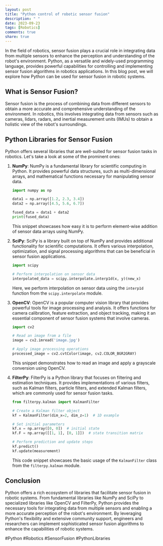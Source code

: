 ```yaml
---
layout: post
title: "Python control of robotic sensor fusion"
description: " "
date: 2023-09-23
tags: [Robotics]
comments: true
share: true
---
```


In the field of robotics, sensor fusion plays a crucial role in integrating data from multiple sensors to enhance the perception and understanding of the robot's environment. Python, as a versatile and widely-used programming language, provides powerful capabilities for controlling and implementing sensor fusion algorithms in robotics applications. In this blog post, we will explore how Python can be used for sensor fusion in robotic systems.

## What is Sensor Fusion?

Sensor fusion is the process of combining data from different sensors to obtain a more accurate and comprehensive understanding of the environment. In robotics, this involves integrating data from sensors such as cameras, lidars, radars, and inertial measurement units (IMUs) to obtain a holistic view of the robot's surroundings.

## Python Libraries for Sensor Fusion

Python offers several libraries that are well-suited for sensor fusion tasks in robotics. Let's take a look at some of the prominent ones:

1. **NumPy**: NumPy is a fundamental library for scientific computing in Python. It provides powerful data structures, such as multi-dimensional arrays, and mathematical functions necessary for manipulating sensor data.

   ```python
   import numpy as np
   
   data1 = np.array([1.2, 2.3, 3.4])
   data2 = np.array([4.5, 5.6, 6.7])
   
   fused_data = data1 + data2
   print(fused_data)
   ```

   This snippet showcases how easy it is to perform element-wise addition of sensor data arrays using NumPy.

2. **SciPy**: SciPy is a library built on top of NumPy and provides additional functionality for scientific computations. It offers various interpolation, optimization, and signal processing algorithms that can be beneficial in sensor fusion applications.

   ```python
   import scipy
   
   # Perform interpolation on sensor data
   interpolated_data = scipy.interpolate.interp1d(x, y)(new_x)
   ```

   Here, we perform interpolation on sensor data using the `interp1d` function from the `scipy.interpolate` module.

3. **OpenCV**: OpenCV is a popular computer vision library that provides powerful tools for image processing and analysis. It offers functions for camera calibration, feature extraction, and object tracking, making it an essential component of sensor fusion systems that involve cameras.

   ```python
   import cv2
   
   # Read an image from a file
   image = cv2.imread('image.jpg')
   
   # Apply image processing operations
   processed_image = cv2.cvtColor(image, cv2.COLOR_BGR2GRAY)
   ```

   This snippet demonstrates how to read an image and apply a grayscale conversion using OpenCV.

4. **FilterPy**: FilterPy is a Python library that focuses on filtering and estimation techniques. It provides implementations of various filters, such as Kalman filters, particle filters, and extended Kalman filters, which are commonly used for sensor fusion tasks.

   ```python
   from filterpy.kalman import KalmanFilter
   
   # Create a Kalman filter object
   kf = KalmanFilter(dim_x=2, dim_z=1)  # 1D example
   
   # Set initial parameters
   kf.x = np.array([0, 0])  # initial state
   kf.F = np.array([[1, 1], [0, 1]])  # state transition matrix
   
   # Perform prediction and update steps
   kf.predict()
   kf.update(measurement)
   ```

   This code snippet showcases the basic usage of the `KalmanFilter` class from the `filterpy.kalman` module.

## Conclusion

Python offers a rich ecosystem of libraries that facilitate sensor fusion in robotic systems. From fundamental libraries like NumPy and SciPy to specialized libraries like OpenCV and FilterPy, Python provides the necessary tools for integrating data from multiple sensors and enabling a more accurate perception of the robot's environment. By leveraging Python's flexibility and extensive community support, engineers and researchers can implement sophisticated sensor fusion algorithms to enhance the capabilities of robotic systems.

#Python #Robotics #SensorFusion #PythonLibraries